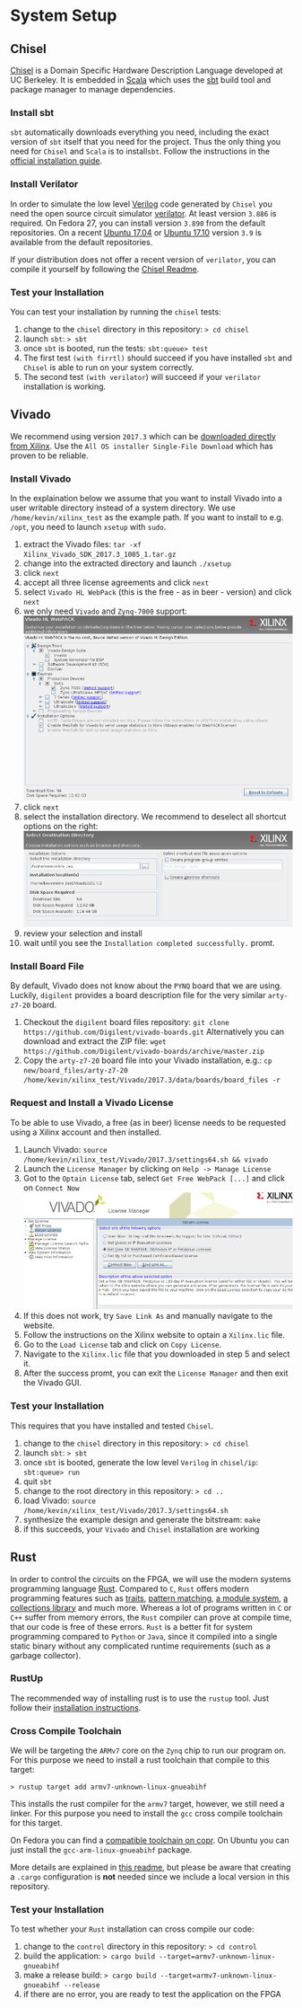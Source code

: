 # System Setup

## Chisel

[Chisel](https://chisel.eecs.berkeley.edu/)
is a Domain Specific Hardware Description Language developed at UC Berkeley.
It is embedded in [Scala](https://www.scala-lang.org/) which uses the
[sbt](https://www.scala-sbt.org/) build tool and package manager to manage
dependencies.

### Install sbt

`sbt` automatically downloads everything you need, including the exact version
of `sbt` itself that you need for the project.
Thus the only thing you need for `Chisel` and `Scala` is to install`sbt`.
Follow the instructions in the
[official installation guide](https://www.scala-sbt.org/1.x/docs/Installing-sbt-on-Linux.html).

### Install Verilator

In order to simulate the low level [Verilog](https://en.wikipedia.org/wiki/Verilog)
code generated by `Chisel` you need the open source circuit simulator
[verilator](https://www.veripool.org/projects/verilator).
At least version `3.886` is required.
On Fedora 27, you can install version `3.890` from the default repositories.
On a recent [Ubuntu 17.04](https://packages.ubuntu.com/zesty/verilator)
or [Ubuntu 17.10](https://packages.ubuntu.com/artful/verilator) version `3.9`
is available from the default repositories.

If your distribution does not offer a recent version of `verilator`,
you can compile it yourself by following the
[Chisel Readme](https://github.com/freechipsproject/chisel3#ubuntu-like-linux).

### Test your Installation

You can test your installation by running the `chisel` tests:

1. change to the `chisel` directory in this repository: `> cd chisel`
2. launch `sbt`: `> sbt`
3. once `sbt` is booted, run the tests: `sbt:queue> test`
4. The first test `(with firrtl)` should succeed if you have installed `sbt` and
   `Chisel` is able to run on your system correctly.
5. The second test `(with verilator`) will succeed if your `verilator` installation
   is working.

## Vivado

We recommend using version `2017.3` which can be [downloaded directly from
Xilinx](https://www.xilinx.com/support/download/index.html/content/xilinx/en/downloadNav/vivado-design-tools/2017-3.html).
Use the `All OS installer Single-File Download` which has proven to be reliable.

### Install Vivado

In the explaination below we assume that you want to install Vivado into a
user writable directory instead of a system directory.
We use `/home/kevin/xilinx_test` as the example path.
If you want to install to e.g. `/opt`, you need to launch `xsetup` with `sudo`.

1. extract the Vivado files: `tar -xf Xilinx_Vivado_SDK_2017.3_1005_1.tar.gz`
2. change into the extracted directory and launch `./xsetup`
3. click `next`
4. accept all three license agreements and click `next`
5. select `Vivado HL WebPack` (this is the free - as in beer - version) and click `next`
6. we only need `Vivado` and `Zynq-7000` support:
![vivado installation selection](vivado_installation_selection.png "installation-selection")
7. click `next`
8. select the installation directory. We recommend to deselect all shortcut options on the right:
![installation directory](vivado_select_installation_dir.png "installation directory")
9. review your selection and install
10. wait until you see the `Installation completed successfully.` promt.

### Install Board File

By default, Vivado does not know about the `PYNQ` board that we are using.
Luckily, `digilent` provides a board description file for the very similar
`arty-z7-20` board.

1. Checkout the `digilent` board files repository: `git clone https://github.com/Digilent/vivado-boards.git`
   Alternatively you can download and extract the ZIP file: `wget https://github.com/Digilent/vivado-boards/archive/master.zip`
2. Copy the `arty-z7-20` board file into your Vivado installation, e.g.: `cp new/board_files/arty-z7-20 /home/kevin/xilinx_test/Vivado/2017.3/data/boards/board_files -r`

### Request and Install a Vivado License

To be able to use Vivado, a free (as in beer) license needs to be requested using
a Xilinx account and then installed.

1. Launch Vivado: `source /home/kevin/xilinx_test/Vivado/2017.3/settings64.sh && vivado`
2. Launch the `License Manager` by clicking on `Help -> Manage License`
3. Got to the `Optain License` tab, select `Get Free WebPack [...]` and click on `Connect Now`
![optain license](vivado_optain_license.png "optain license")
4. If this does not work, try `Save Link As` and manually navigate to the website.
5. Follow the instructions on the Xilinx website to optain a `Xilinx.lic` file.
6. Go to the `Load License` tab and click on `Copy License`.
7. Navigate to the `Xilinx.lic` file that you downloaded in step 5 and select it.
8. After the success promt, you can exit the `License Manager` and then exit the Vivado GUI.

### Test your Installation

This requires that you have installed and tested `Chisel`.

1. change to the `chisel` directory in this repository: `> cd chisel`
2. launch `sbt`: `> sbt`
3. once `sbt` is booted, generate the low level `Verilog` in `chisel/ip`: `sbt:queue> run`
4. quit `sbt`
5. change to the root directory in this repository: `> cd ..`
6. load Vivado: `source /home/kevin/xilinx_test/Vivado/2017.3/settings64.sh`
7. synthesize the example design and generate the bitstream: `make`
8. if this succeeds, your `Vivado` and `Chisel` installation are working

## Rust

In order to control the circuits on the FPGA, we will use the modern
systems programming language [Rust](https://www.rust-lang.org/).
Compared to `C`, `Rust` offers modern programming features such as
[traits](https://doc.rust-lang.org/book/second-edition/ch10-02-traits.html),
[pattern matching](https://doc.rust-lang.org/book/second-edition/ch06-02-match.html),
[a module system](https://doc.rust-lang.org/book/second-edition/ch07-00-modules.html),
[a collections library](https://doc.rust-lang.org/book/second-edition/ch08-00-common-collections.html)
and much more.
Whereas a lot of programs written in `C` or `C++` suffer from memory errors,
the `Rust` compiler can prove at compile time, that our code is free of these
errors.
`Rust` is a better fit for system programming compared to `Python` or
`Java`, since it compiled into a single static binary without any
complicated runtime requirements (such as a garbage collector).

### RustUp

The recommended way of installing rust is to use the `rustup` tool.
Just follow their [installation instructions](https://github.com/rust-lang-nursery/rustup.rs/#other-installation-methods).

### Cross Compile Toolchain

We will be targeting the `ARMv7` core on the `Zynq` chip to run our program on.
For this purpose we need to install a rust toolchain that compile to this
target:

```
> rustup target add armv7-unknown-linux-gnueabihf
```

This installs the rust compiler for the `armv7` target, however,
we still need a linker. For this purpose you need to install
the `gcc` cross compile toolchain for this target.

On Fedora you can find a [compatible toolchain on copr](https://copr.fedorainfracloud.org/coprs/lantw44/arm-linux-gnueabihf-toolchain/).
On Ubuntu you can just install the `gcc-arm-linux-gnueabihf` package.

More details are explained in [this readme](https://github.com/japaric/rust-cross#tldr-ubuntu-example),
but please be aware that creating a `.cargo` configuration is **not** needed
since we include a local version in this repository.

### Test your Installation

To test whether your `Rust` installation can cross compile our code:

1. change to the `control` directory in this repository: `> cd control`
2. build the application: `> cargo build --target=armv7-unknown-linux-gnueabihf`
3. make a release build: `> cargo build --target=armv7-unknown-linux-gnueabihf --release`
4. if there are no error, you are ready to test the application on the FPGA
